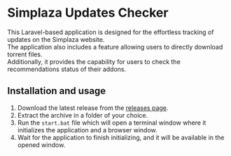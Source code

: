 # Simplaza Updates Checker
This Laravel-based application is designed for the effortless tracking of updates on the Simplaza website.   
The application also includes a feature allowing users to directly download torrent files.  
Additionally, it provides the capability for users to check the recommendations status of their addons.  

## Installation and usage
1. Download the latest release from the [releases page](https://github.com/ilpav12/SimplazaUpdatesChecker/releases).
2. Extract the archive in a folder of your choice.
3. Run the `start.bat` file which will open a terminal window where it initializes the application and a browser window.
4. Wait for the application to finish initializing, and it will be available in the opened window.
